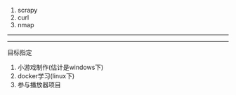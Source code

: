 1. scrapy
2. curl
3. nmap


----------------------
--------------------
目标指定
1. 小游戏制作(估计是windows下)
2. docker学习(linux下)
3. 参与播放器项目
